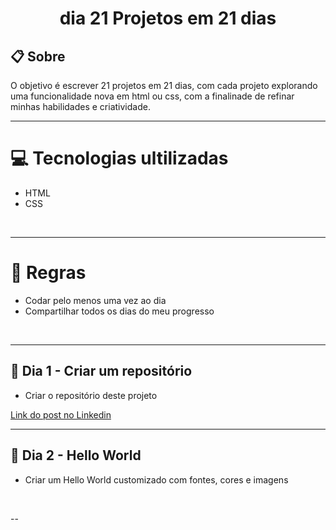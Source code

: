 <h1 align="center">dia 21 Projetos em 21 dias</h1>

## 📋 Sobre

O objetivo é escrever 21 projetos em 21 dias, com cada projeto explorando uma funcionalidade nova em html ou css, com a finalinade de refinar minhas habilidades e criatividade.

---

# 💻 Tecnologias ultilizadas
- HTML
- CSS

<br>

---

# 🚫 Regras 

- Codar pelo menos uma vez ao dia
- Compartilhar todos os dias do meu progresso

<br>

---

## 💎 Dia 1 - Criar um repositório

- Criar o repositório deste projeto

<a href="https://www.linkedin.com/posts/%C3%A9rick-henrique-26a87b1b4_github-erickhenri21-days-projects-o-objetivos-activity-6986016532199825409-FzjG?utm_source=share&utm_medium=member_desktop">
    Link do post no Linkedin
</a>

<br>

---

## 💎 Dia 2 - Hello World

- Criar um Hello World customizado com fontes, cores e imagens

<br>

--